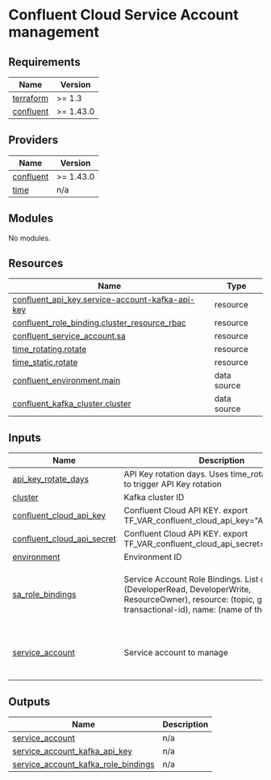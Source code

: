 # Confluent Cloud Service Account management


<!-- BEGIN_TF_DOCS -->
## Requirements

| Name | Version |
|------|---------|
| <a name="requirement_terraform"></a> [terraform](#requirement\_terraform) | >= 1.3 |
| <a name="requirement_confluent"></a> [confluent](#requirement\_confluent) | >= 1.43.0 |

## Providers

| Name | Version |
|------|---------|
| <a name="provider_confluent"></a> [confluent](#provider\_confluent) | >= 1.43.0 |
| <a name="provider_time"></a> [time](#provider\_time) | n/a |

## Modules

No modules.

## Resources

| Name | Type |
|------|------|
| [confluent_api_key.service-account-kafka-api-key](https://registry.terraform.io/providers/confluentinc/confluent/latest/docs/resources/api_key) | resource |
| [confluent_role_binding.cluster_resource_rbac](https://registry.terraform.io/providers/confluentinc/confluent/latest/docs/resources/role_binding) | resource |
| [confluent_service_account.sa](https://registry.terraform.io/providers/confluentinc/confluent/latest/docs/resources/service_account) | resource |
| [time_rotating.rotate](https://registry.terraform.io/providers/hashicorp/time/latest/docs/resources/rotating) | resource |
| [time_static.rotate](https://registry.terraform.io/providers/hashicorp/time/latest/docs/resources/static) | resource |
| [confluent_environment.main](https://registry.terraform.io/providers/confluentinc/confluent/latest/docs/data-sources/environment) | data source |
| [confluent_kafka_cluster.cluster](https://registry.terraform.io/providers/confluentinc/confluent/latest/docs/data-sources/kafka_cluster) | data source |

## Inputs

| Name | Description | Type | Default | Required |
|------|-------------|------|---------|:--------:|
| <a name="input_api_key_rotate_days"></a> [api\_key\_rotate\_days](#input\_api\_key\_rotate\_days) | API Key rotation days. Uses time\_rotating resource to trigger API Key rotation | `number` | `30` | no |
| <a name="input_cluster"></a> [cluster](#input\_cluster) | Kafka cluster ID | `string` | n/a | yes |
| <a name="input_confluent_cloud_api_key"></a> [confluent\_cloud\_api\_key](#input\_confluent\_cloud\_api\_key) | Confluent Cloud API KEY. export TF\_VAR\_confluent\_cloud\_api\_key="API\_KEY" | `string` | n/a | yes |
| <a name="input_confluent_cloud_api_secret"></a> [confluent\_cloud\_api\_secret](#input\_confluent\_cloud\_api\_secret) | Confluent Cloud API KEY. export TF\_VAR\_confluent\_cloud\_api\_secret="API\_SECRET" | `string` | n/a | yes |
| <a name="input_environment"></a> [environment](#input\_environment) | Environment ID | `string` | n/a | yes |
| <a name="input_sa_role_bindings"></a> [sa\_role\_bindings](#input\_sa\_role\_bindings) | Service Account Role Bindings. List of: Role name (DeveloperRead, DeveloperWrite, ResourceOwner), resource: (topic, group or transactional-id), name: (name of the resource) | <pre>list(object({<br>      role = string<br>      resource = string   <br>      name = string<br>    }))</pre> | `[]` | no |
| <a name="input_service_account"></a> [service\_account](#input\_service\_account) | Service account to manage | <pre>object({<br>        name = string<br>        description = string<br>    })</pre> | n/a | yes |

## Outputs

| Name | Description |
|------|-------------|
| <a name="output_service_account"></a> [service\_account](#output\_service\_account) | n/a |
| <a name="output_service_account_kafka_api_key"></a> [service\_account\_kafka\_api\_key](#output\_service\_account\_kafka\_api\_key) | n/a |
| <a name="output_service_account_kafka_role_bindings"></a> [service\_account\_kafka\_role\_bindings](#output\_service\_account\_kafka\_role\_bindings) | n/a |
<!-- END_TF_DOCS -->